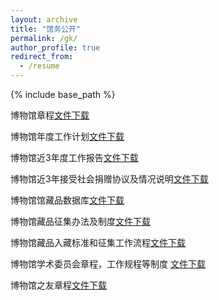 ```yaml
---
layout: archive
title: "馆务公开"
permalink: /gk/
author_profile: true
redirect_from:
  - /resume
---
```



{% include base_path %}


博物馆章程[文件下载](https://luyiart.github.io/files/附件1015.docx)

博物馆年度工作计划[文件下载](https://luyiart.github.io/files/附件1022.docx)

博物馆近3年度工作报告[文件下载](https://luyiart.github.io/files/附件1024.docx)

博物馆近3年接受社会捐赠协议及情况说明[文件下载](https://luyiart.github.io/files/附件1040.docx)

博物馆馆藏品数据库[文件下载](https://luyiart.github.io/files/附件2001.docx)

博物馆藏品征集办法及制度[文件下载](https://luyiart.github.io/files/附件2005.docx)

博物馆藏品入藏标准和征集工作流程[文件下载](https://luyiart.github.io/files/附件2007.docx)

博物馆学术委员会章程，工作规程等制度 [文件下载](https://luyiart.github.io/files/附件2026.docx)

博物馆之友章程[文件下载](https://luyiart.github.io/files/附件3043.docx)
